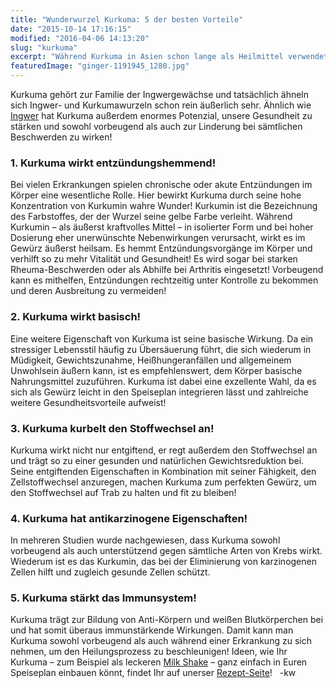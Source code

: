 ```yaml
---
title: "Wunderwurzel Kurkuma: 5 der besten Vorteile"
date: "2015-10-14 17:16:15"
modified: "2016-04-06 14:13:20"
slug: "kurkuma"
excerpt: "Während Kurkuma in Asien schon lange als Heilmittel verwendet wird, gilt er bei uns oft noch als exotisch. Zeit, das zu ändern!"
featuredImage: "ginger-1191945_1280.jpg"
---
```


Kurkuma gehört zur Familie der Ingwergewächse und tatsächlich ähneln sich Ingwer- und Kurkumawurzeln schon rein äußerlich sehr. Ähnlich wie [Ingwer](https://www.veganblatt.com/ingwer) hat Kurkuma außerdem enormes Potenzial, unsere Gesundheit zu stärken und sowohl vorbeugend als auch zur Linderung bei sämtlichen Beschwerden zu wirken!

### 1\. Kurkuma wirkt entzündungshemmend!

Bei vielen Erkrankungen spielen chronische oder akute Entzündungen im Körper eine wesentliche Rolle. Hier bewirkt Kurkuma durch seine hohe Konzentration von Kurkumin wahre Wunder! Kurkumin ist die Bezeichnung des Farbstoffes, der der Wurzel seine gelbe Farbe verleiht. Während Kurkumin – als äußerst kraftvolles Mittel – in isolierter Form und bei hoher Dosierung eher unerwünschte Nebenwirkungen verursacht, wirkt es im Gewürz äußerst heilsam. Es hemmt Entzündungsvorgänge im Körper und verhilft so zu mehr Vitalität und Gesundheit! Es wird sogar bei starken Rheuma-Beschwerden oder als Abhilfe bei Arthritis eingesetzt! Vorbeugend kann es mithelfen, Entzündungen rechtzeitig unter Kontrolle zu bekommen und deren Ausbreitung zu vermeiden!

### 2\. Kurkuma wirkt basisch!

Eine weitere Eigenschaft von Kurkuma ist seine basische Wirkung. Da ein stressiger Lebensstil häufig zu Übersäuerung führt, die sich wiederum in Müdigkeit, Gewichtszunahme, Heißhungeranfällen und allgemeinem Unwohlsein äußern kann, ist es empfehlenswert, dem Körper basische Nahrungsmittel zuzuführen. Kurkuma ist dabei eine exzellente Wahl, da es sich als Gewürz leicht in den Speiseplan integrieren lässt und zahlreiche weitere Gesundheitsvorteile aufweist!

### 3\. Kurkuma kurbelt den Stoffwechsel an!

Kurkuma wirkt nicht nur entgiftend, er regt außerdem den Stoffwechsel an und trägt so zu einer gesunden und natürlichen Gewichtsreduktion bei. Seine entgiftenden Eigenschaften in Kombination mit seiner Fähigkeit, den Zellstoffwechsel anzuregen, machen Kurkuma zum perfekten Gewürz, um den Stoffwechsel auf Trab zu halten und fit zu bleiben!

### 4\. Kurkuma hat antikarzinogene Eigenschaften!

In mehreren Studien wurde nachgewiesen, dass Kurkuma sowohl vorbeugend als auch unterstützend gegen sämtliche Arten von Krebs wirkt. Wiederum ist es das Kurkumin, das bei der Eliminierung von karzinogenen Zellen hilft und zugleich gesunde Zellen schützt.

### 5\. Kurkuma stärkt das Immunsystem!

Kurkuma trägt zur Bildung von Anti-Körpern und weißen Blutkörperchen bei und hat somit überaus immunstärkende Wirkungen. Damit kann man Kurkuma sowohl vorbeugend als auch während einer Erkrankung zu sich nehmen, um den Heilungsprozess zu beschleunigen! Ideen, wie Ihr Kurkuma – zum Beispiel als leckeren [Milk Shake](https://www.veganblatt.com/golden-milk-shake-mit-kurkuma) – ganz einfach in Euren Speiseplan einbauen könnt, findet Ihr auf unerser [Rezept-Seite](https://www.veganblatt.com/rezepte)!   -kw